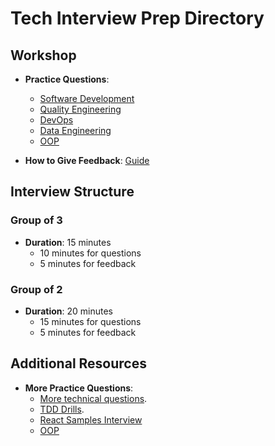 # Tech Interview Prep Directory

## Workshop

- **Practice Questions**:
  - [Software Development](https://github.com/BecksHookham/Tech_Interviews.md/blob/main/workshop_questions.md)
  - [Quality Engineering](https://github.com/BecksHookham/Tech_Interviews.md/blob/main/practice_SDET.md)
  - [DevOps](https://github.com/BecksHookham/Tech_Interviews.md/blob/main/practice_DevOps.md)
  - [Data Engineering](https://github.com/BecksHookham/Tech_Interviews.md/blob/main/dataeng.md)
  - [OOP](https://github.com/BecksHookham/Tech_Interviews.md/blob/main/OOP.md)

- **How to Give Feedback**: [Guide](https://github.com/BecksHookham/Tech_Interviews.md/blob/main/feedback.md)

## Interview Structure

### Group of 3

- **Duration**: 15 minutes
  - 10 minutes for questions
  - 5 minutes for feedback

### Group of 2

- **Duration**: 20 minutes
  - 15 minutes for questions
  - 5 minutes for feedback

## Additional Resources

- **More Practice Questions**:
  - [More technical questions](https://github.com/BecksHookham/Tech_Interviews.md/blob/main/database.md).
  - [TDD Drills](https://github.com/BecksHookham/Tech_Interviews.md/blob/main/TDD.md).
  - [React Samples Interview](React.md)
  - [OOP](https://github.com/BecksHookham/Tech_Interviews.md/blob/main/OOP.md)

